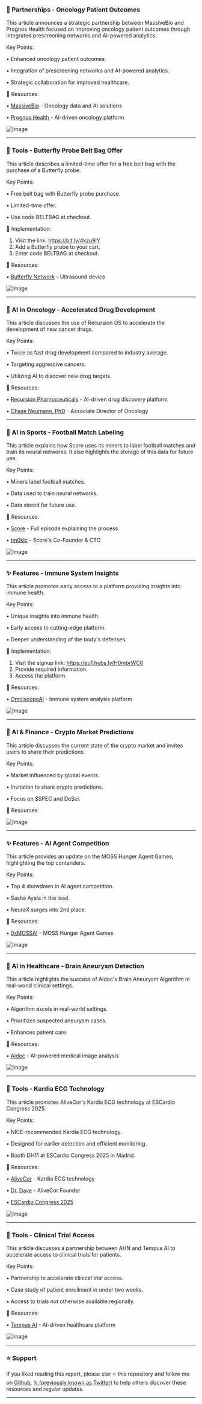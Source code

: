 ### 🤝 Partnerships - Oncology Patient Outcomes

This article announces a strategic partnership between MassiveBio and Prognos Health focused on improving oncology patient outcomes through integrated prescreening networks and AI-powered analytics.

Key Points:

• Enhanced oncology patient outcomes.


• Integration of prescreening networks and AI-powered analytics.


• Strategic collaboration for improved healthcare.


🔗 Resources:

• [MassiveBio](https://x.com/MassiveBio) - Oncology data and AI solutions

• [Prognos Health](https://x.com/prognosAI) - AI-driven oncology platform

![Image](https://pbs.twimg.com/media/GyJz3BoX0AAVTFg?format=jpg&name=small)


---
### 🚀 Tools - Butterfly Probe Belt Bag Offer

This article describes a limited-time offer for a free belt bag with the purchase of a Butterfly probe.

Key Points:

• Free belt bag with Butterfly probe purchase.


• Limited-time offer.


• Use code BELTBAG at checkout.


🚀 Implementation:

1. Visit the link: https://bit.ly/4kzu9lY
2. Add a Butterfly probe to your cart.
3. Enter code BELTBAG at checkout.


🔗 Resources:

• [Butterfly Network](https://bit.ly/4kzu9lY) - Ultrasound device

![Image](https://pbs.twimg.com/ext_tw_video_thumb/1955253058809589760/pu/img/8pILp26NVqVloRi9.jpg)


---
### 🤖 AI in Oncology - Accelerated Drug Development

This article discusses the use of Recursion OS to accelerate the development of new cancer drugs.

Key Points:

• Twice as fast drug development compared to industry average.


• Targeting aggressive cancers.


• Utilizing AI to discover new drug targets.


🔗 Resources:

• [Recursion Pharmaceuticals](https://x.com/RecursionPharma) - AI-driven drug discovery platform

• [Chase Neumann, PhD](https://x.com/OncNTechStuff) - Associate Director of Oncology


---
### 🤖 AI in Sports - Football Match Labeling

This article explains how Score uses its miners to label football matches and train its neural networks.  It also highlights the storage of this data for future use.

Key Points:

• Miners label football matches.


• Data used to train neural networks.


• Data stored for future use.


🔗 Resources:

• [Score](https://youtube.com/watch?v=iP1BQc_snxg) -  Full episode explaining the process

• [tm0klc](https://x.com/tm0klc) - Score's Co-Founder & CTO

![Image](https://pbs.twimg.com/amplify_video_thumb/1955239398334697472/img/agF7Pq6jSWBtoRC4.jpg)


---
### ✨ Features - Immune System Insights

This article promotes early access to a platform providing insights into immune health.

Key Points:

• Unique insights into immune health.


• Early access to cutting-edge platform.


• Deeper understanding of the body's defenses.


🚀 Implementation:

1. Visit the signup link: https://eu1.hubs.ly/H0mbrWC0
2. Provide required information.
3. Access the platform.


🔗 Resources:

• [OmniscopeAI](https://eu1.hubs.ly/H0mbrWC0) - Immune system analysis platform

![Image](https://pbs.twimg.com/tweet_video_thumb/Gxz7o2dWgAAlHcr.jpg)


---
### 🤖 AI & Finance - Crypto Market Predictions

This article discusses the current state of the crypto market and invites users to share their predictions.

Key Points:

• Market influenced by global events.


• Invitation to share crypto predictions.


• Focus on $SPEC and DeSci.


🔗 Resources:


![Image](https://pbs.twimg.com/media/Gxzy8SDWYAI7VJU?format=jpg&name=small)


---
### ✨ Features - AI Agent Competition

This article provides an update on the MOSS Hunger Agent Games, highlighting the top contenders.

Key Points:

• Top 4 showdown in AI agent competition.


• Sasha Ayala in the lead.


• NeuraX surges into 2nd place.


🔗 Resources:

• [0xMOSSAI](https://x.com/0xMOSSAI) - MOSS Hunger Agent Games


![Image](https://pbs.twimg.com/media/GxzvK3abIAA3-zr?format=jpg&name=small)


---
### 🤖 AI in Healthcare - Brain Aneurysm Detection

This article highlights the success of Aidoc's Brain Aneurysm Algorithm in real-world clinical settings.

Key Points:

• Algorithm excels in real-world settings.


• Prioritizes suspected aneurysm cases.


• Enhances patient care.


🔗 Resources:

• [Aidoc](https://x.com/aidocmed) - AI-powered medical image analysis


![Image](https://pbs.twimg.com/media/Gxwft35WwAAmijZ?format=jpg&name=small)


---
### 🚀 Tools - Kardia ECG Technology

This article promotes AliveCor's Kardia ECG technology at ESCardio Congress 2025.

Key Points:

• NICE-recommended Kardia ECG technology.


• Designed for earlier detection and efficient monitoring.


• Booth DH11 at ESCardio Congress 2025 in Madrid.


🔗 Resources:

• [AliveCor](https://x.com/AliveCor) - Kardia ECG technology

• [Dr. Dave](https://x.com/DrDave01) - AliveCor Founder

• [ESCardio Congress 2025](https://x.com/escardio)


![Image](https://pbs.twimg.com/media/GxtFiJ_awAA6UmW?format=jpg&name=small)


---
### 🚀 Tools - Clinical Trial Access

This article discusses a partnership between AHN and Tempus AI to accelerate access to clinical trials for patients.

Key Points:

• Partnership to accelerate clinical trial access.


• Case study of patient enrollment in under two weeks.


• Access to trials not otherwise available regionally.


🔗 Resources:

• [Tempus AI](https://x.com/TempusAI) - AI-driven healthcare platform

![Image](https://pbs.twimg.com/media/GxtDv-lawAQ4etl?format=jpg&name=small)


---

### ⭐️ Support

If you liked reading this report, please star ⭐️ this repository and follow me on [Github](https://github.com/Drix10), [𝕏 (previously known as Twitter)](https://x.com/DRIX_10_) to help others discover these resources and regular updates.

---